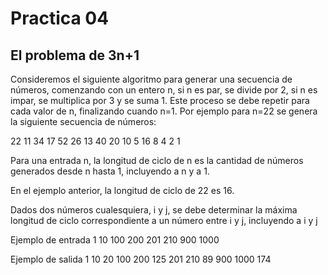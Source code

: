 # Practica 04

## El problema de 3n+1

Consideremos el siguiente algoritmo para generar una secuencia de números, comenzando con un
entero n, si n es par, se divide por 2, si n es impar, se multiplica por 3 y se suma 1. Este proceso
se debe repetir para cada valor de n, finalizando cuando n=1. Por ejemplo para n=22 se genera la
siguiente secuencia de números:

22 11 34 17 52 26 13 40 20 10 5 16 8 4 2 1

Para una entrada n, la longitud de ciclo de n es la cantidad de números generados desde n hasta 1,
incluyendo a n y a 1.

En el ejemplo anterior, la longitud de ciclo de 22 es 16.

Dados dos números cualesquiera, i y j, se debe determinar la máxima longitud de ciclo correspondiente
a un número entre i y j, incluyendo a i y j

Ejemplo de entrada
1 10
100 200
201 210
900 1000

Ejemplo de salida
1 10 20
100 200 125
201 210 89
900 1000 174

